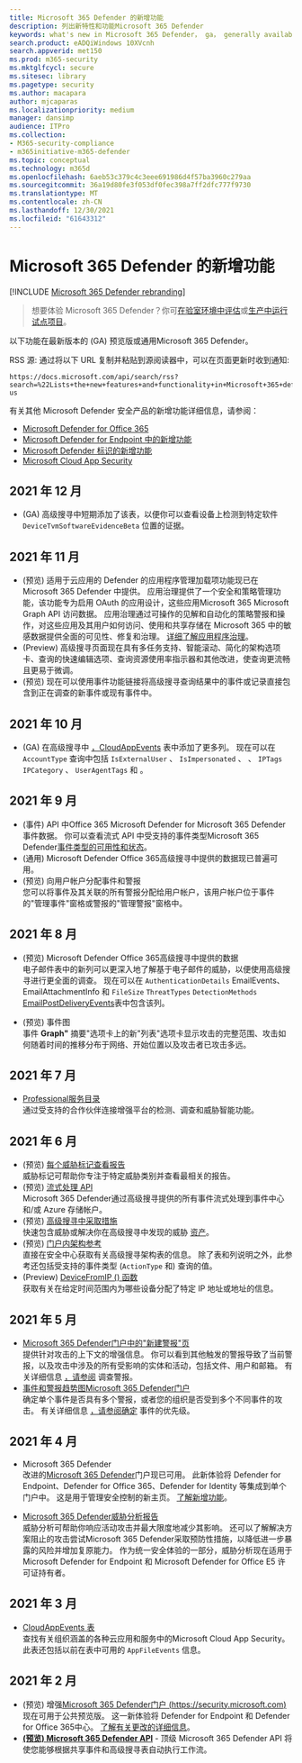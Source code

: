 ```yaml
---
title: Microsoft 365 Defender 的新增功能
description: 列出新特性和功能Microsoft 365 Defender
keywords: what's new in Microsoft 365 Defender， ga， generally available， capabilities， available， new
search.product: eADQiWindows 10XVcnh
search.appverid: met150
ms.prod: m365-security
ms.mktglfcycl: secure
ms.sitesec: library
ms.pagetype: security
ms.author: macapara
author: mjcaparas
ms.localizationpriority: medium
manager: dansimp
audience: ITPro
ms.collection:
- M365-security-compliance
- m365initiative-m365-defender
ms.topic: conceptual
ms.technology: m365d
ms.openlocfilehash: 6aeb53c379c4c3eee691986d4f57ba3960c279aa
ms.sourcegitcommit: 36a19d80fe3f053df0fec398a7ff2dfc777f9730
ms.translationtype: MT
ms.contentlocale: zh-CN
ms.lasthandoff: 12/30/2021
ms.locfileid: "61643312"
---
```

# <a name="whats-new-in-microsoft-365-defender"></a>Microsoft 365 Defender 的新增功能

[!INCLUDE [Microsoft 365 Defender rebranding](../includes/microsoft-defender.md)]

> 想要体验 Microsoft 365 Defender？你可[在验室环境中评估](m365d-evaluation.md?ocid=cx-docs-MTPtriallab)或[生产中运行试点项目](m365d-pilot.md?ocid=cx-evalpilot)。
>

以下功能在最新版本的 (GA) 预览版或通用Microsoft 365 Defender。

RSS 源: 通过将以下 URL 复制并粘贴到源阅读器中，可以在页面更新时收到通知: 
```http
https://docs.microsoft.com/api/search/rss?search=%22Lists+the+new+features+and+functionality+in+Microsoft+365+defender%22&locale=en-us
```

有关其他 Microsoft Defender 安全产品的新增功能详细信息，请参阅：

- [Microsoft Defender for Office 365](../office-365-security/whats-new-in-defender-for-office-365.md)
- [Microsoft Defender for Endpoint 中的新增功能](../defender-endpoint/whats-new-in-microsoft-defender-endpoint.md)
- [Microsoft Defender 标识的新增功能](/defender-for-identity/whats-new)
- [Microsoft Cloud App Security](/cloud-app-security/release-notes)

## <a name="december-2021"></a>2021 年 12 月
-  (GA) 高级搜寻中短期添加了该表，以便你可以查看设备上检测到特定软件 `DeviceTvmSoftwareEvidenceBeta` 位置的证据。 
 
## <a name="november-2021"></a>2021 年 11 月

-  (预览) 适用于云应用的 Defender 的应用程序管理加载项功能现已在 Microsoft 365 Defender 中提供。 应用治理提供了一个安全和策略管理功能，该功能专为启用 OAuth 的应用设计，这些应用Microsoft 365 Microsoft Graph API 访问数据。 应用治理通过可操作的见解和自动化的策略警报和操作，对这些应用及其用户如何访问、使用和共享存储在 Microsoft 365 中的敏感数据提供全面的可见性、修复和治理。 [详细了解应用程序治理](/cloud-app-security/app-governance-manage-app-governance)。
-  (Preview) 高级搜寻页面[](advanced-hunting-overview.md)现在具有多任务支持、智能滚动、简化的架构选项卡、查询的快速编辑选项、查询资源使用率指示器和其他改进，使查询更流畅且更易于微调。
-  (预览) 现在可以使用事件功能链接将高级搜寻查询[](advanced-hunting-link-to-incident.md)结果中的事件或记录直接包含到正在调查的新事件或现有事件中。 
## <a name="october-2021"></a>2021 年 10 月
-  (GA) 在高级搜寻中 [，CloudAppEvents](advanced-hunting-cloudappevents-table.md) 表中添加了更多列。 现在可以在 `AccountType` 查询中包括 `IsExternalUser` 、 `IsImpersonated` 、 、 `IPTags` `IPCategory` 、 `UserAgentTags` 和 。 

## <a name="september-2021"></a>2021 年 9 月
-  (事件) API 中Office 365 Microsoft Defender for Microsoft 365 Defender 事件数据。 你可以查看流式 API 中受支持的事件类型Microsoft 365 Defender[事件类型的可用性和状态](supported-event-types.md)。
-  (通用) Microsoft Defender Office 365高级搜寻中提供的数据现已普遍可用。
-  (预览) 向用户帐户分配事件和警报 <br> 您可以将事件及其关联的所有警报分配给用户帐户，该用户帐户位于事件的"管理事件"窗格或警报的"管理警报"窗格中。 


## <a name="august-2021"></a>2021 年 8 月
-  (预览) Microsoft Defender Office 365高级搜寻中提供的数据
<br>电子邮件表中的新列可以更深入地了解基于电子邮件的威胁，以便使用高级搜寻进行更全面的调查。 现在可以在 `AuthenticationDetails` EmailEvents、EmailAttachmentInfo 和[](./advanced-hunting-emailevents-table.md) `FileSize` [](./advanced-hunting-emailattachmentinfo-table.md) `ThreatTypes` `DetectionMethods` [EmailPostDeliveryEvents](./advanced-hunting-emailpostdeliveryevents-table.md)表中包含该列。 

-  (预览) 事件图 <br>  事件 **Graph"** 摘要"选项卡上的新"列表"选项卡显示攻击的完整范围、攻击如何随着时间的推移分布于网络、开始位置以及攻击者已攻击多远。

## <a name="july-2021"></a>2021 年 7 月
- [Professional服务目录](https://sip.security.microsoft.com/interoperability/professional_services)<br>通过受支持的合作伙伴连接增强平台的检测、调查和威胁智能功能。

## <a name="june-2021"></a>2021 年 6 月
-  (预览) [每个威胁标记查看报告](threat-analytics.md#view-reports-per-threat-tags)<br> 威胁标记可帮助你专注于特定威胁类别并查看最相关的报告。
-  (预览) [流式处理 API](../defender-endpoint/raw-data-export.md)<br> Microsoft 365 Defender通过高级搜寻提供的所有事件流式处理到事件中心和/或 Azure 存储帐户。
-  (预览) [高级搜寻中采取措施](advanced-hunting-take-action.md)<br> 快速包含威胁或解决你在高级搜寻中发现的威胁 [资产](advanced-hunting-overview.md)。
-  (预览) [门户内架构参考](advanced-hunting-schema-tables.md#get-schema-information-in-the-security-center)<br> 直接在安全中心获取有关高级搜寻架构表的信息。 除了表和列说明之外，此参考还包括受支持的事件类型 (`ActionType` 和) 查询的值。
-  (Preview) [DeviceFromIP () 函数](advanced-hunting-devicefromip-function.md)<br> 获取有关在给定时间范围内为哪些设备分配了特定 IP 地址或地址的信息。
    

## <a name="may-2021"></a>2021 年 5 月

- [Microsoft 365 Defender门户中的"新建警报"页](https://techcommunity.microsoft.com/t5/microsoft-365-defender/easily-find-anomalies-in-incidents-and-alerts/ba-p/2339243) <br> 提供针对攻击的上下文的增强信息。 你可以看到其他触发的警报导致了当前警报，以及攻击中涉及的所有受影响的实体和活动，包括文件、用户和邮箱。 有关详细信息 [，请参阅](/microsoft-365/security/defender/investigate-alerts) 调查警报。
- [事件和警报趋势图Microsoft 365 Defender门户](https://techcommunity.microsoft.com/t5/microsoft-365-defender/new-alert-page-for-microsoft-365-defender-incident-detections/ba-p/2350425) <br> 确定单个事件是否具有多个警报，或者您的组织是否受到多个不同事件的攻击。 有关详细信息 [，请参阅确定](/microsoft-365/security/defender/incident-queue) 事件的优先级。


## <a name="april-2021"></a>2021 年 4 月
- Microsoft 365 Defender<br> 改进的[Microsoft 365 Defender](https://security.microsoft.com)门户现已可用。 此新体验将 Defender for Endpoint、Defender for Office 365、Defender for Identity 等集成到单个门户中。 这是用于管理安全控制的新主页。 [了解新增功能](./microsoft-365-defender.md#the-microsoft-365-defender-portal)。

- [Microsoft 365 Defender威胁分析报告](threat-analytics.md)<br>
 威胁分析可帮助你响应活动攻击并最大限度地减少其影响。 还可以了解解决方案阻止的攻击尝试Microsoft 365 Defender采取预防性措施，以降低进一步暴露的风险并增加复原能力。 作为统一安全体验的一部分，威胁分析现在适用于 Microsoft Defender for Endpoint 和 Microsoft Defender for Office E5 许可证持有者。

## <a name="march-2021"></a>2021 年 3 月
- [CloudAppEvents 表](advanced-hunting-cloudappevents-table.md) <br>查找有关组织涵盖的各种云应用和服务中的Microsoft Cloud App Security。 此表还包括以前在表中可用的 `AppFileEvents` 信息。
## <a name="february-2021"></a>2021 年 2 月
-  (预览) 增强[Microsoft 365 Defender门户 (https://security.microsoft.com) ](https://security.microsoft.com)现在可用于公共预览版。 这一新体验将 Defender for Endpoint 和 Defender for Office 365中心。 [了解有关更改的详细信息](microsoft-365-defender.md#the-microsoft-365-defender-portal)。
- **[ (预览) Microsoft 365 Defender API](api-overview.md)** - 顶级 Microsoft 365 Defender API 将使您能够根据共享事件和高级搜寻表自动执行工作流。 
